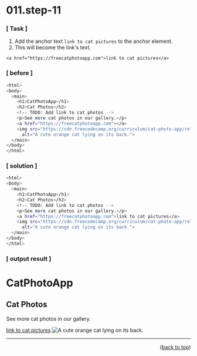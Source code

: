 <a name="topage"></a>

# 011.step-11

### [ Task ]
  1. Add the anchor text `link to cat pictures` to the anchor element.
  2. This will become the link's text.
```
<a href="https://freecatphotoapp.com">link to cat pictures</a>
```

### [ before ]

```sh
<html>
<body>
  <main>
    <h1>CatPhotoApp</h1>
    <h2>Cat Photos</h2>
    <!-- TODO: Add link to cat photos -->
    <p>See more cat photos in our gallery.</p>
    <a href="https://freecatphotoapp.com"></a>
    <img src="https://cdn.freecodecamp.org/curriculum/cat-photo-app/relaxing-cat.jpg"
      alt="A cute orange cat lying on its back.">
  </main>
</body>
</html>
```

### [ solution ]

```sh
<html>
<body>
  <main>
    <h1>CatPhotoApp</h1>
    <h2>Cat Photos</h2>
    <!-- TODO: Add link to cat photos -->
    <p>See more cat photos in our gallery.</p>
    <a href="https://freecatphotoapp.com">link to cat pictures</a>
    <img src="https://cdn.freecodecamp.org/curriculum/cat-photo-app/relaxing-cat.jpg"
      alt="A cute orange cat lying on its back.">
  </main>
</body>
</html>
```

### [ output result ]

<html>
<body>
  <main>
    <h1>CatPhotoApp</h1>
    <h2>Cat Photos</h2>
    <!-- TODO: Add link to cat photos -->
    <p>See more cat photos in our gallery.</p>
    <a href="https://freecatphotoapp.com">link to cat pictures</a>
    <img src="https://cdn.freecodecamp.org/curriculum/cat-photo-app/relaxing-cat.jpg"
      alt="A cute orange cat lying on its back.">
  </main>
</body>
</html>

-----

<p align="right">(<a href="#topage">back to top</a>)</p>
<br/>
<br/>
